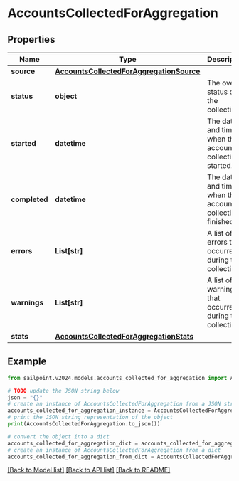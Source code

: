 # AccountsCollectedForAggregation


## Properties

Name | Type | Description | Notes
------------ | ------------- | ------------- | -------------
**source** | [**AccountsCollectedForAggregationSource**](AccountsCollectedForAggregationSource.md) |  | 
**status** | **object** | The overall status of the collection. | 
**started** | **datetime** | The date and time when the account collection started. | 
**completed** | **datetime** | The date and time when the account collection finished. | 
**errors** | **List[str]** | A list of errors that occurred during the collection. | 
**warnings** | **List[str]** | A list of warnings that occurred during the collection. | 
**stats** | [**AccountsCollectedForAggregationStats**](AccountsCollectedForAggregationStats.md) |  | 

## Example

```python
from sailpoint.v2024.models.accounts_collected_for_aggregation import AccountsCollectedForAggregation

# TODO update the JSON string below
json = "{}"
# create an instance of AccountsCollectedForAggregation from a JSON string
accounts_collected_for_aggregation_instance = AccountsCollectedForAggregation.from_json(json)
# print the JSON string representation of the object
print(AccountsCollectedForAggregation.to_json())

# convert the object into a dict
accounts_collected_for_aggregation_dict = accounts_collected_for_aggregation_instance.to_dict()
# create an instance of AccountsCollectedForAggregation from a dict
accounts_collected_for_aggregation_from_dict = AccountsCollectedForAggregation.from_dict(accounts_collected_for_aggregation_dict)
```
[[Back to Model list]](../README.md#documentation-for-models) [[Back to API list]](../README.md#documentation-for-api-endpoints) [[Back to README]](../README.md)


